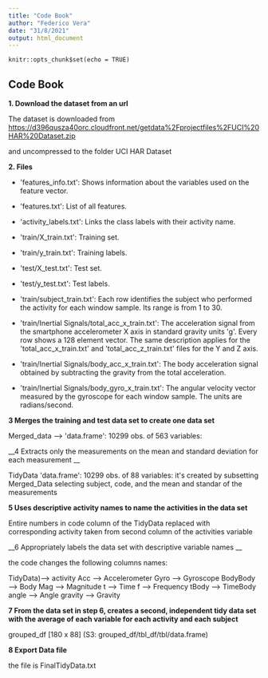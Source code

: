 ```yaml
---
title: "Code Book"
author: "Federico Vera"
date: "31/8/2021"
output: html_document
---
```


```{r setup, include=FALSE}
knitr::opts_chunk$set(echo = TRUE)
```

## Code Book

__1. Download the dataset from an url__

The dataset is downloaded from https://d396qusza40orc.cloudfront.net/getdata%2Fprojectfiles%2FUCI%20HAR%20Dataset.zip

and uncompressed to the folder UCI HAR Dataset

__2.   Files__

- 'features_info.txt': Shows information about the variables used on the feature vector.

- 'features.txt': List of all features.

- 'activity_labels.txt': Links the class labels with their activity name.

- 'train/X_train.txt': Training set.

- 'train/y_train.txt': Training labels.

- 'test/X_test.txt': Test set.

- 'test/y_test.txt': Test labels.

- 'train/subject_train.txt': Each row identifies the subject who performed the activity for each window sample. Its range is from 1 to 30. 

- 'train/Inertial Signals/total_acc_x_train.txt': The acceleration signal from the smartphone accelerometer X axis in standard gravity units 'g'. Every row shows a 128 element vector. The same description applies for the 'total_acc_x_train.txt' and 'total_acc_z_train.txt' files for the Y and Z axis. 

- 'train/Inertial Signals/body_acc_x_train.txt': The body acceleration signal obtained by subtracting the gravity from the total acceleration. 

- 'train/Inertial Signals/body_gyro_x_train.txt': The angular velocity vector measured by the gyroscope for each window sample. The units are radians/second.



__3 Merges the training and test data set to create one data set__

Merged_data --> 'data.frame':	10299 obs. of  563 variables:

__4 Extracts only the measurements on the mean and standard deviation for each measurement __

TidyData 'data.frame':	10299 obs. of  88 variables:
it's created by subsetting Merged_Data selecting subject, code, and the mean and 
standar of the measurements



__5 Uses descriptive activity names to name the activities in the data set__

Entire numbers in code column of the TidyData replaced with corresponding activity taken from second column of the activities variable

__6 Appropriately labels the data set with descriptive variable names __

the code changes the following columns names:

TidyData)--> activity
Acc --> Accelerometer
Gyro --> Gyroscope
BodyBody --> Body
Mag --> Magnitude
t --> Time
f --> Frequency
tBody --> TimeBody
angle --> Angle
gravity --> Gravity


__7 From the data set in step 6, creates a second, independent tidy data set with the average of each variable for each activity and each subject__

grouped_df [180 x 88] (S3: grouped_df/tbl_df/tbl/data.frame)

__8 Export Data file__

the file is FinalTidyData.txt

